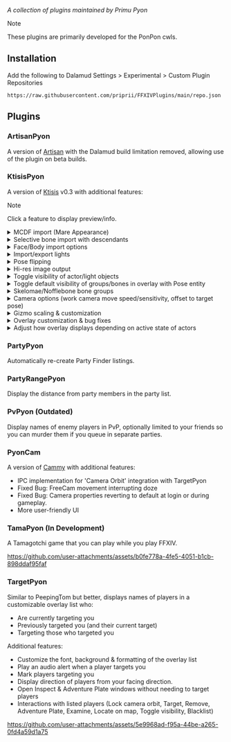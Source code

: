 *A collection of plugins maintained by Primu Pyon*

> [!NOTE]
> These plugins are primarily developed for the PonPon cwls.

## Installation

Add the following to Dalamud Settings > Experimental > Custom Plugin Repositories

`https://raw.githubusercontent.com/priprii/FFXIVPlugins/main/repo.json`

## Plugins

### ArtisanPyon

A version of [Artisan](https://github.com/PunishXIV/Artisan) with the Dalamud build limitation removed, allowing use of the plugin on beta builds.

### KtisisPyon

A version of [Ktisis](https://github.com/ktisis-tools/Ktisis) v0.3 with additional features:

> [!NOTE]
> Click a feature to display preview/info.

<details><summary>MCDF import (Mare Appearance)</summary><video src="https://github.com/user-attachments/assets/3e9fb3a2-0280-4d57-974f-88e4f8db865d"/></details>
<details><summary>Selective bone import with descendants</summary><video src="https://github.com/user-attachments/assets/8bbaecf2-dd27-4010-a0f4-7b249b4fc3b5"/></details>
<details><summary>Face/Body import options</summary><p><i>Face/Body import options are now in Ktisis v0.3.2, but they're currently buggy so KtisisPyon will continue to implement it differently.</i></p><video src="https://github.com/user-attachments/assets/71cb7439-7a05-4e9d-a64c-16a5b77f87e5"/></details>
<details><summary>Import/export lights</summary><video src="https://github.com/user-attachments/assets/b46153f1-9aba-4cae-9455-61f4c1edee19"/></details>
<details><summary>Pose flipping</summary><video src="https://github.com/user-attachments/assets/a99ee7ba-f047-48c1-9a8d-a5ef08a481a1"/></details>
<details><summary>Hi-res image output</summary><video src="https://github.com/user-attachments/assets/a0327b78-5944-4b85-89b9-98e2049a6ed9"/></details>
<details><summary>Toggle visibility of actor/light objects</summary><p><i>My cursor too shy for video, you toggle visibility with the icon to the left of the actor/light name. :3 The context menu is alternative way too.</i></p><video src="https://github.com/user-attachments/assets/e624210e-8f83-4773-8d1d-4be6ac824211"/></details>
<details><summary>Toggle default visibility of groups/bones in overlay with Pose entity</summary><p><i>When you toggle overlay visibility with the 'Pose' entity, any group/bone you choose to hide will not be made visible. You can still make them visible by specifically toggling their visibility, useful for bones that you rarely or never touch.</i></p><video src="https://github.com/user-attachments/assets/d76fee6a-e46f-456d-8eac-63cc3ecb11d5"/></details>
<details><summary>Skelomae/Nofflebone bone groups</summary><p><i>In addition to IVCS, groups for Skelomae/Nofflebones have been added so you can assign group colours, or hide them with the above visibility feature.</i></p></details>
<details><summary>Camera options (work camera move speed/sensitivity, offset to target pose)</summary><video src="https://github.com/user-attachments/assets/47a637c6-29d4-4aa2-a4ef-df407d9f5af8"/></details>
<details><summary>Gizmo scaling & customization</summary><video src="https://github.com/user-attachments/assets/bb714c4f-31d8-4ae3-aa08-0259ab75aecb"/></details>
<details><summary>Overlay customization & bug fixes</summary><video src="https://github.com/user-attachments/assets/0e8743f4-4fff-44b3-a1a9-173dad6de985"/></details>
<details><summary>Adjust how overlay displays depending on active state of actors</summary><video src="https://github.com/user-attachments/assets/871af91f-922f-4701-b960-0e2ff872486a"/></details>

### PartyPyon

Automatically re-create Party Finder listings.

### PartyRangePyon

Display the distance from party members in the party list.

### PvPyon (Outdated)

Display names of enemy players in PvP, optionally limited to your friends so you can murder them if you queue in separate parties.

### PyonCam

A version of [Cammy](https://github.com/UnknownX7/Cammy) with additional features:
- IPC implementation for 'Camera Orbit' integration with TargetPyon
- Fixed Bug: FreeCam movement interrupting doze
- Fixed Bug: Camera properties reverting to default at login or during gameplay.
- More user-friendly UI

### TamaPyon (In Development)

A Tamagotchi game that you can play while you play FFXIV.

https://github.com/user-attachments/assets/b0fe778a-4fe5-4051-b1cb-898ddaf95faf

### TargetPyon

Similar to PeepingTom but better, displays names of players in a customizable overlay list who:
- Are currently targeting you
- Previously targeted you (and their current target)
- Targeting those who targeted you

Additional features:
- Customize the font, background & formatting of the overlay list
- Play an audio alert when a player targets you
- Mark players targeting you
- Display direction of players from your facing direction.
- Open Inspect & Adventure Plate windows without needing to target players
- Interactions with listed players (Lock camera orbit, Target, Remove, Adventure Plate, Examine, Locate on map, Toggle visibility, Blacklist)

https://github.com/user-attachments/assets/5e9968ad-f95a-44be-a265-0fd4a59d1a75
